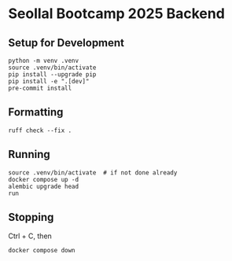 # Seollal Bootcamp 2025 Backend

## Setup for Development

```shell
python -m venv .venv
source .venv/bin/activate
pip install --upgrade pip
pip install -e ".[dev]"
pre-commit install
```

## Formatting
```shell
ruff check --fix .
```

## Running

```shell
source .venv/bin/activate  # if not done already
docker compose up -d
alembic upgrade head
run
```

## Stopping

Ctrl + C, then

```shell
docker compose down
```
